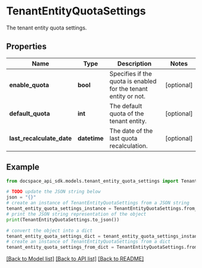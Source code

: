 # TenantEntityQuotaSettings
The tenant entity quota settings.

## Properties

Name | Type | Description | Notes
------------ | ------------- | ------------- | -------------
**enable_quota** | **bool** | Specifies if the quota is enabled for the tenant entity or not. | [optional] 
**default_quota** | **int** | The default quota of the tenant entity. | [optional] 
**last_recalculate_date** | **datetime** | The date of the last quota recalculation. | [optional] 

## Example

```python
from docspace_api_sdk.models.tenant_entity_quota_settings import TenantEntityQuotaSettings

# TODO update the JSON string below
json = "{}"
# create an instance of TenantEntityQuotaSettings from a JSON string
tenant_entity_quota_settings_instance = TenantEntityQuotaSettings.from_json(json)
# print the JSON string representation of the object
print(TenantEntityQuotaSettings.to_json())

# convert the object into a dict
tenant_entity_quota_settings_dict = tenant_entity_quota_settings_instance.to_dict()
# create an instance of TenantEntityQuotaSettings from a dict
tenant_entity_quota_settings_from_dict = TenantEntityQuotaSettings.from_dict(tenant_entity_quota_settings_dict)
```
[[Back to Model list]](../README.md#documentation-for-models) [[Back to API list]](../README.md#documentation-for-api-endpoints) [[Back to README]](../README.md)



